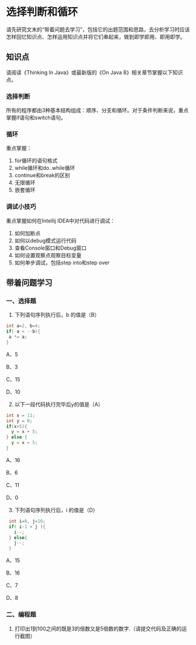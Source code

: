 # 选择判断和循环

请先研究文末的“带着问题去学习”，包括它的出题范围和思路，去分析学习时应该怎样回忆知识点、怎样运用知识点并将它们串起来，做到即学即用、即用即学。

## 知识点

请阅读《Thinking In Java》或最新版的《On Java 8》相关章节掌握以下知识点。

### 选择判断

所有的程序都由3种基本结构组成：顺序、分支和循环。对于条件判断来说，重点掌握if语句和switch语句。

### 循环

重点掌握：

1. for循环的语句格式
2. while循环和do..while循环
3. continue和break的区别
4. 无限循环
5. 嵌套循环

### 调试小技巧

重点掌握如何在Intellij IDEA中对代码进行调试：

1. 如何加断点
2. 如何以debug模式运行代码
3. 查看Console窗口和Debug窗口
4. 如何设置观察点观察目标变量
5. 如何单步调试，包括step into和step over

## 带着问题学习

### 一、选择题
1. 下列语句序列执行后，b 的值是（B）

 ```java
int a=2, b=4;
if( a < --b){
  a *= a;
}
 ```

A、5

B、3

C、15

D、10

2. 以下一段代码执行完毕后y的值是（A）

```java
int x = 11; 
int y = 0; 
if(x>5){
  y = x + 5; 
} else {
  y = x – 5; 
} 
```

A、16 

B、6  

C、11 

D、0

3. 下列语句序列执行后，i 的值是（D）

```java
 int i=8, j=16;  
 if( i-1 > j ){
   i--; 
 } else{
   j--; 
 } 
```


 A、15  

 B、16  

 C、7   

 D、8 

### 二、编程题

1. 打印出1到100之间的既是3的倍数又是5倍数的数字.（请提交代码及正确的运行截图）



